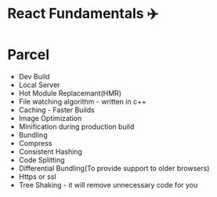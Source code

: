 # React Fundamentals ✈️

# Parcel
- Dev Build 
- Local Server
- Hot Module Replacemant(HMR)
- File watching algorithm  - written in c++ 
- Caching - Faster Builds
- Image Optimization 
- Minification during production build
- Bundling 
- Compress
- Consistent Hashing
- Code Splitting
- Differential Bundling(To provide support to older browsers) 
- Https or ssl
- Tree Shaking - it will remove unnecessary code for you
<!-- React is making your app fast but there are many other things which are making your app faster , that are bundler one of them is parcel -->